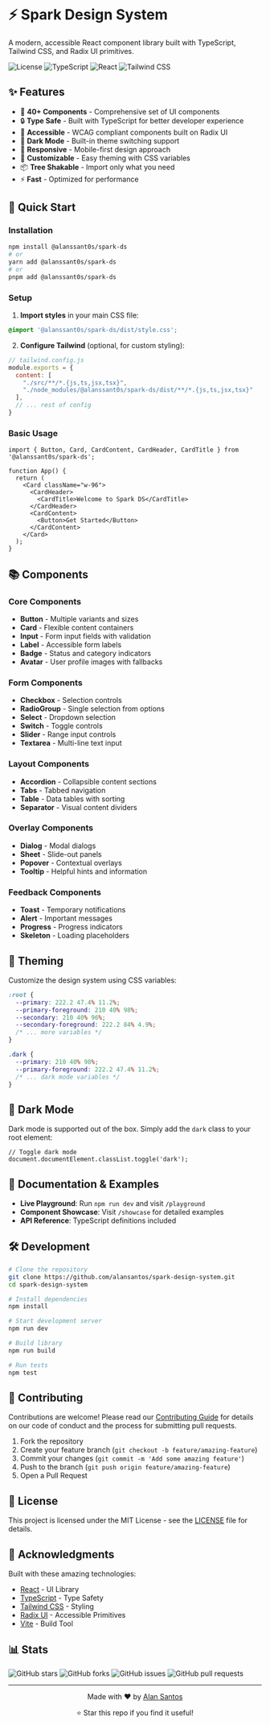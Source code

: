 # ⚡ Spark Design System

A modern, accessible React component library built with TypeScript, Tailwind CSS, and Radix UI primitives.

![License](https://img.shields.io/badge/license-MIT-blue.svg)
![TypeScript](https://img.shields.io/badge/typescript-%23007ACC.svg?style=flat&logo=typescript&logoColor=white)
![React](https://img.shields.io/badge/react-%2320232a.svg?style=flat&logo=react&logoColor=%2361DAFB)
![Tailwind CSS](https://img.shields.io/badge/tailwindcss-%2338B2AC.svg?style=flat&logo=tailwind-css&logoColor=white)

## ✨ Features

- 🎨 **40+ Components** - Comprehensive set of UI components
- 🔒 **Type Safe** - Built with TypeScript for better developer experience
- 🎯 **Accessible** - WCAG compliant components built on Radix UI
- 🌙 **Dark Mode** - Built-in theme switching support
- 📱 **Responsive** - Mobile-first design approach
- 🎨 **Customizable** - Easy theming with CSS variables
- 📦 **Tree Shakable** - Import only what you need
- ⚡ **Fast** - Optimized for performance

## 🚀 Quick Start

### Installation

```bash
npm install @alanssant0s/spark-ds
# or
yarn add @alanssant0s/spark-ds
# or
pnpm add @alanssant0s/spark-ds
```

### Setup

1. **Import styles** in your main CSS file:
```css
@import '@alanssant0s/spark-ds/dist/style.css';
```

2. **Configure Tailwind** (optional, for custom styling):
```js
// tailwind.config.js
module.exports = {
  content: [
    "./src/**/*.{js,ts,jsx,tsx}",
    "./node_modules/@alanssant0s/spark-ds/dist/**/*.{js,ts,jsx,tsx}"
  ],
  // ... rest of config
}
```

### Basic Usage

```tsx
import { Button, Card, CardContent, CardHeader, CardTitle } from '@alanssant0s/spark-ds';

function App() {
  return (
    <Card className="w-96">
      <CardHeader>
        <CardTitle>Welcome to Spark DS</CardTitle>
      </CardHeader>
      <CardContent>
        <Button>Get Started</Button>
      </CardContent>
    </Card>
  );
}
```

## 📚 Components

### Core Components
- **Button** - Multiple variants and sizes
- **Card** - Flexible content containers
- **Input** - Form input fields with validation
- **Label** - Accessible form labels
- **Badge** - Status and category indicators
- **Avatar** - User profile images with fallbacks

### Form Components
- **Checkbox** - Selection controls
- **RadioGroup** - Single selection from options
- **Select** - Dropdown selection
- **Switch** - Toggle controls
- **Slider** - Range input controls
- **Textarea** - Multi-line text input

### Layout Components
- **Accordion** - Collapsible content sections
- **Tabs** - Tabbed navigation
- **Table** - Data tables with sorting
- **Separator** - Visual content dividers

### Overlay Components
- **Dialog** - Modal dialogs
- **Sheet** - Slide-out panels
- **Popover** - Contextual overlays
- **Tooltip** - Helpful hints and information

### Feedback Components
- **Toast** - Temporary notifications
- **Alert** - Important messages
- **Progress** - Progress indicators
- **Skeleton** - Loading placeholders

## 🎨 Theming

Customize the design system using CSS variables:

```css
:root {
  --primary: 222.2 47.4% 11.2%;
  --primary-foreground: 210 40% 98%;
  --secondary: 210 40% 96%;
  --secondary-foreground: 222.2 84% 4.9%;
  /* ... more variables */
}

.dark {
  --primary: 210 40% 98%;
  --primary-foreground: 222.2 47.4% 11.2%;
  /* ... dark mode variables */
}
```

## 🌙 Dark Mode

Dark mode is supported out of the box. Simply add the `dark` class to your root element:

```tsx
// Toggle dark mode
document.documentElement.classList.toggle('dark');
```

## 📖 Documentation & Examples

- **Live Playground**: Run `npm run dev` and visit `/playground`
- **Component Showcase**: Visit `/showcase` for detailed examples
- **API Reference**: TypeScript definitions included

## 🛠️ Development

```bash
# Clone the repository
git clone https://github.com/alansantos/spark-design-system.git
cd spark-design-system

# Install dependencies
npm install

# Start development server
npm run dev

# Build library
npm run build

# Run tests
npm test
```

## 🤝 Contributing

Contributions are welcome! Please read our [Contributing Guide](CONTRIBUTING.md) for details on our code of conduct and the process for submitting pull requests.

1. Fork the repository
2. Create your feature branch (`git checkout -b feature/amazing-feature`)
3. Commit your changes (`git commit -m 'Add some amazing feature'`)
4. Push to the branch (`git push origin feature/amazing-feature`)
5. Open a Pull Request

## 📄 License

This project is licensed under the MIT License - see the [LICENSE](LICENSE) file for details.

## 🙏 Acknowledgments

Built with these amazing technologies:

- [React](https://reactjs.org/) - UI Library
- [TypeScript](https://www.typescriptlang.org/) - Type Safety
- [Tailwind CSS](https://tailwindcss.com/) - Styling
- [Radix UI](https://www.radix-ui.com/) - Accessible Primitives
- [Vite](https://vitejs.dev/) - Build Tool

## 📊 Stats

![GitHub stars](https://img.shields.io/github/stars/alansantos/spark-design-system?style=social)
![GitHub forks](https://img.shields.io/github/forks/alansantos/spark-design-system?style=social)
![GitHub issues](https://img.shields.io/github/issues/alansantos/spark-design-system)
![GitHub pull requests](https://img.shields.io/github/issues-pr/alansantos/spark-design-system)

---

<div align="center">
  <p>Made with ❤️ by <a href="https://github.com/alansantos">Alan Santos</a></p>
  <p>⭐ Star this repo if you find it useful!</p>
</div>